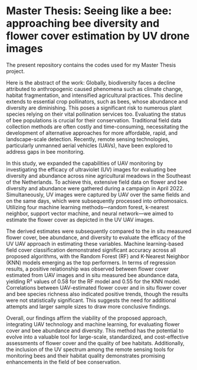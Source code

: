 # Master Thesis: Seeing like a bee: approaching bee diversity and flower cover estimation by UV drone images

The present repository contains the codes used for my Master Thesis project.

Here is the abstract of the work:
Globally, biodiversity faces a decline attributed to anthropogenic caused phenomena such as climate change, habitat fragmentation, and intensified agricultural practices. 
This decline extends to essential crop pollinators, such as bees, whose abundance and diversity are diminishing. This poses a significant risk to numerous plant species relying on their vital pollination services too. 
Evaluating the status of bee populations is crucial for their conservation. Traditional field data collection methods are often costly and time-consuming, necessitating the development of alternative approaches for more affordable, 
rapid, and landscape-scale detection. Recently, remote sensing technologies, particularly unmanned aerial vehicles (UAVs), have been explored to address gaps in bee monitoring.

In this study, we expanded the capabilities of UAV monitoring by investigating the efficacy of ultraviolet (UV) images for evaluating bee diversity and abundance across nine agricultural meadows in the Southeast of the Netherlands. 
To achieve this, extensive field data on flower and bee diversity and abundance were gathered during a campaign in April 2022. Simultaneously, UV images were captured by UAV over the same fields and on the same days, which were 
subsequently processed into orthomosaics. Utilizing four machine learning methods—random forest, k-nearest neighbor, support vector machine, and neural network—we aimed to estimate the flower cover as depicted in the UV UAV images.

The derived estimates were subsequently compared to the in situ measured flower cover, bee abundance, and diversity to evaluate the efficacy of the UV UAV approach in estimating these variables.
Machine learning-based field cover classification demonstrated significant accuracy across all proposed algorithms, with the Random Forest (RF) and K-Nearest Neighbor (KNN) models emerging as the top performers.
In terms of regression results, a positive relationship was observed between flower cover estimated from UAV images and in situ measured bee abundance data, yielding R² values of 0.58 for the RF model and 0.55 for the KNN model. 
Correlations between UAV-estimated flower cover and in situ flower cover and bee species richness also indicated positive trends, though the results were not statistically significant. 
This suggests the need for additional attempts and larger sample sizes to draw more conclusive findings.

Overall, our findings affirm the viability of the proposed approach, integrating UAV technology and machine learning, for evaluating flower cover and bee abundance and diversity. 
This method has the potential to evolve into a valuable tool for large-scale, standardized, and cost-effective assessments of flower cover and the quality of bee habitats. 
Additionally, the inclusion of the UV spectrum among the remote sensing tools for monitoring bees and their habitat quality demonstrates promising enhancements in the field of bee conservation.
